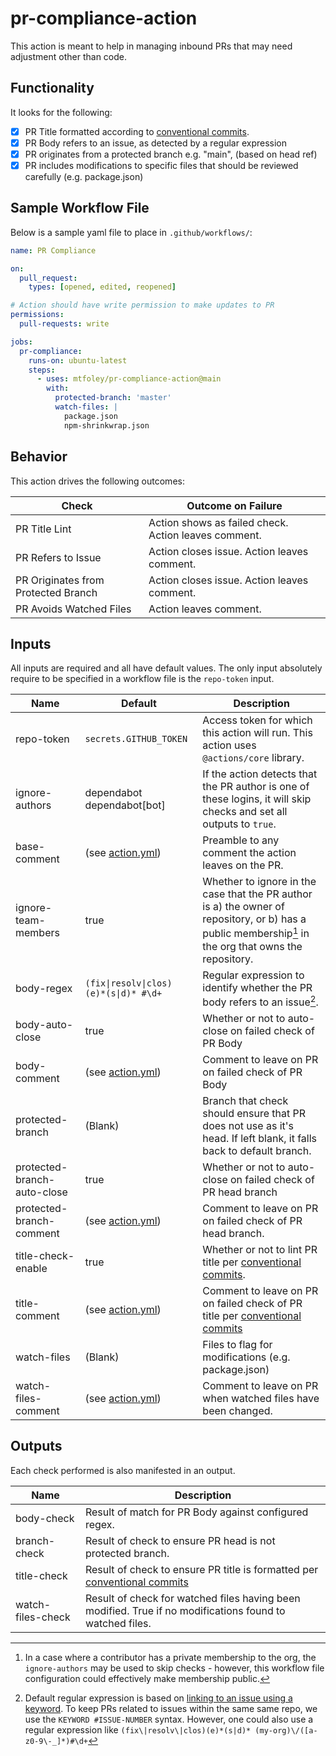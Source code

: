 # pr-compliance-action

This action is meant to help in managing inbound PRs that may need adjustment other than code.

## Functionality

It looks for the following:
- [x] PR Title formatted according to [conventional commits](https://www.conventionalcommits.org/en/v1.0.0/).
- [x] PR Body refers to an issue, as detected by a regular expression
- [x] PR originates from a protected branch e.g. "main", (based on head ref)
- [x] PR includes modifications to specific files that should be reviewed carefully (e.g. package.json)

## Sample Workflow File

Below is a sample yaml file to place in `.github/workflows/`:

```yml
name: PR Compliance

on:
  pull_request:
    types: [opened, edited, reopened]

# Action should have write permission to make updates to PR
permissions:
  pull-requests: write

jobs:
  pr-compliance:
    runs-on: ubuntu-latest
    steps:
      - uses: mtfoley/pr-compliance-action@main
        with:
          protected-branch: 'master'
          watch-files: |
            package.json
            npm-shrinkwrap.json
```

## Behavior

This action drives the following outcomes:

Check | Outcome on Failure
--- | ---
PR Title Lint | Action shows as failed check. Action leaves comment.
PR Refers to Issue | Action closes issue. Action leaves comment.
PR Originates from Protected Branch | Action closes issue. Action leaves comment.
PR Avoids Watched Files | Action leaves comment.

## Inputs

All inputs are required and all have default values. The only input absolutely require to be specified in a workflow file is the `repo-token` input.

Name | Default | Description
--- | --- | ---
repo-token | `secrets.GITHUB_TOKEN` | Access token for which this action will run. This action uses `@actions/core` library.
ignore-authors | dependabot<br/>dependabot[bot] | If the action detects that the PR author is one of these logins, it will skip checks and set all outputs to `true`.
base-comment | (see [action.yml](./action.yml)) | Preamble to any comment the action leaves on the PR.
ignore-team-members | true | Whether to ignore in the case that the PR author is a) the owner of repository, or b) has a public membership[^1] in the org that owns the repository.
body-regex | `(fix\|resolv\|clos)(e)*(s\|d)* #\d+` | Regular expression to identify whether the PR body refers to an issue[^2].
body-auto-close | true | Whether or not to auto-close on failed check of PR Body
body-comment | (see [action.yml](./action.yml)) | Comment to leave on PR on failed check of PR Body
protected-branch | (Blank) | Branch that check should ensure that PR does not use as it's head. If left blank, it falls back to default branch.
protected-branch-auto-close | true | Whether or not to auto-close on failed check of PR head branch
protected-branch-comment | (see [action.yml](./action.yml)) | Comment to leave on PR on failed check of PR head branch.
title-check-enable | true | Whether or not to lint PR title per [conventional commits](https://www.conventionalcommits.org/en/v1.0.0/).
title-comment | (see [action.yml](./action.yml)) | Comment to leave on PR on failed check of PR title per [conventional commits](https://www.conventionalcommits.org/en/v1.0.0/)
watch-files | (Blank) | Files to flag for modifications (e.g. package.json)
watch-files-comment | (see [action.yml](./action.yml)) | Comment to leave on PR when watched files have been changed.

[^1]: In a case where a contributor has a private membership to the org, the `ignore-authors` may be used to skip checks - however, this workflow file configuration could effectively make membership public.
[^2]: Default regular expression is based on [linking to an issue using a keyword](https://docs.github.com/en/issues/tracking-your-work-with-issues/linking-a-pull-request-to-an-issue#linking-a-pull-request-to-an-issue-using-a-keyword). To keep PRs related to issues within the same same repo, we use the `KEYWORD #ISSUE-NUMBER` syntax. However, one could also use a regular expression like `(fix\|resolv\|clos)(e)*(s|d)* (my-org)\/([a-z0-9\-_]*)#\d+`

## Outputs

Each check performed is also manifested in an output.

Name | Description
--- | ---
body-check | Result of match for PR Body against configured regex.
branch-check | Result of check to ensure PR head is not protected branch.
title-check | Result of check to ensure PR title is formatted per [conventional commits](https://www.conventionalcommits.org/en/v1.0.0/)
watch-files-check | Result of check for watched files having been modified. True if no modifications found to watched files.
